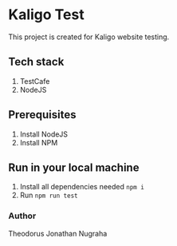 # Kaligo Test
This project is created for Kaligo website testing.

## Tech stack
1. TestCafe
2. NodeJS

## Prerequisites
1. Install NodeJS
2. Install NPM

## Run in your local machine
1. Install all dependencies needed `npm i`
2. Run `npm run test`

### Author
Theodorus Jonathan Nugraha